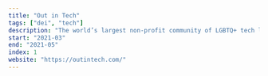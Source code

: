 ```yaml
---
title: "Out in Tech"
tags: ["dei", "tech"]
description: "The world’s largest non-profit community of LGBTQ+ tech leaders."
start: "2021-03"
end: "2021-05"
index: 1
website: "https://outintech.com/"
---
```

